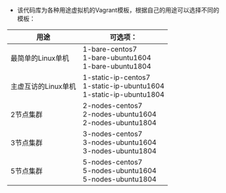 - 该代码库为各种用途虚拟机的Vagrant模板，根据自己的用途可以选择不同的模板：

|用途|可选项：|
| --- | --- |
|最简单的Linux单机|1-bare-centos7<br/>1-bare-ubuntu1604<br/>1-bare-ubuntu1804|
|主虚互访的Linux单机|1-static-ip-centos7<br/>1-static-ip-ubuntu1604<br>1-static-ip-ubuntu1804|
|2节点集群|2-nodes-centos7<br/>2-nodes-ubuntu1604<br/>2-nodes-ubuntu1804|
|3节点集群|3-nodes-centos7<br/>3-nodes-ubuntu1604<br/>3-nodes-ubuntu1804|
|5节点集群|5-nodes-centos7<br/>5-nodes-ubuntu1604<br/>5-nodes-ubuntu1804|